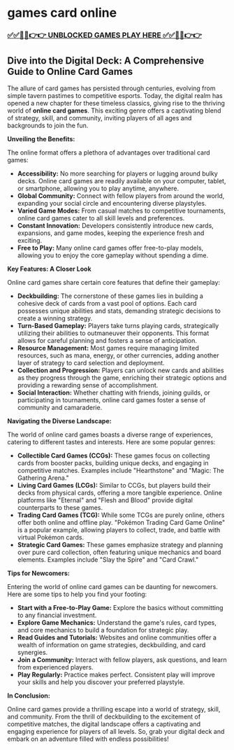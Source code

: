 # games card online

### [✅✅🔴🔴👉👉 UNBLOCKED GAMES PLAY HERE ✅✅🔴🔴👉👉](https://topstoryindia.com)

## Dive into the Digital Deck: A Comprehensive Guide to Online Card Games

The allure of card games has persisted through centuries, evolving from simple tavern pastimes to competitive esports. Today, the digital realm has opened a new chapter for these timeless classics, giving rise to the thriving world of **online card games**. This exciting genre offers a captivating blend of strategy, skill, and community, inviting players of all ages and backgrounds to join the fun. 

**Unveiling the Benefits:**

The online format offers a plethora of advantages over traditional card games:

* **Accessibility:** No more searching for players or lugging around bulky decks. Online card games are readily available on your computer, tablet, or smartphone, allowing you to play anytime, anywhere. 
* **Global Community:** Connect with fellow players from around the world, expanding your social circle and encountering diverse playstyles.
* **Varied Game Modes:** From casual matches to competitive tournaments, online card games cater to all skill levels and preferences.
* **Constant Innovation:** Developers consistently introduce new cards, expansions, and game modes, keeping the experience fresh and exciting.
* **Free to Play:** Many online card games offer free-to-play models, allowing you to enjoy the core gameplay without spending a dime. 

**Key Features: A Closer Look**

Online card games share certain core features that define their gameplay:

* **Deckbuilding:** The cornerstone of these games lies in building a cohesive deck of cards from a vast pool of options. Each card possesses unique abilities and stats, demanding strategic decisions to create a winning strategy. 
* **Turn-Based Gameplay:** Players take turns playing cards, strategically utilizing their abilities to outmaneuver their opponents. This format allows for careful planning and fosters a sense of anticipation. 
* **Resource Management:** Most games require managing limited resources, such as mana, energy, or other currencies, adding another layer of strategy to card selection and deployment. 
* **Collection and Progression:** Players can unlock new cards and abilities as they progress through the game, enriching their strategic options and providing a rewarding sense of accomplishment.
* **Social Interaction:** Whether chatting with friends, joining guilds, or participating in tournaments, online card games foster a sense of community and camaraderie. 

**Navigating the Diverse Landscape:**

The world of online card games boasts a diverse range of experiences, catering to different tastes and interests. Here are some popular genres:

* **Collectible Card Games (CCGs):**  These games focus on collecting cards from booster packs, building unique decks, and engaging in competitive matches. Examples include "Hearthstone" and "Magic: The Gathering Arena."
* **Living Card Games (LCGs):** Similar to CCGs, but players build their decks from physical cards, offering a more tangible experience. Online platforms like "Eternal" and "Flesh and Blood" provide digital counterparts to these games. 
* **Trading Card Games (TCG):** While some TCGs are purely online, others offer both online and offline play. "Pokémon Trading Card Game Online" is a popular example, allowing players to collect, trade, and battle with virtual Pokémon cards.
* **Strategic Card Games:**  These games emphasize strategy and planning over pure card collection, often featuring unique mechanics and board elements. Examples include "Slay the Spire" and "Card Crawl."

**Tips for Newcomers:**

Entering the world of online card games can be daunting for newcomers. Here are some tips to help you find your footing:

* **Start with a Free-to-Play Game:** Explore the basics without committing to any financial investment.
* **Explore Game Mechanics:** Understand the game's rules, card types, and core mechanics to build a foundation for strategic play.
* **Read Guides and Tutorials:** Websites and online communities offer a wealth of information on game strategies, deckbuilding, and card synergies.
* **Join a Community:** Interact with fellow players, ask questions, and learn from experienced players. 
* **Play Regularly:**  Practice makes perfect. Consistent play will improve your skills and help you discover your preferred playstyle.

**In Conclusion:**

Online card games provide a thrilling escape into a world of strategy, skill, and community. From the thrill of deckbuilding to the excitement of competitive matches, the digital landscape offers a captivating and engaging experience for players of all levels. So, grab your digital deck and embark on an adventure filled with endless possibilities!